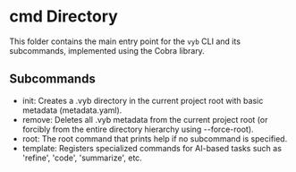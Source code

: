 # cmd Directory

This folder contains the main entry point for the `vyb` CLI and its
subcommands, implemented using the Cobra library.

## Subcommands

- init: Creates a .vyb directory in the current project root with basic
  metadata (metadata.yaml).
- remove: Deletes all .vyb metadata from the current project root
  (or forcibly from the entire directory hierarchy using --force-root).
- root: The root command that prints help if no subcommand is specified.
- template: Registers specialized commands for AI-based tasks such
  as 'refine', 'code', 'summarize', etc.
